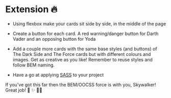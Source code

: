 # Extension 🔥

- Using flexbox make your cards sit side by side, in the middle of the page

- Create a button for each card. A red warning/danger button for Darth Vader and an opposing button for Yoda

- Add a couple more cards with the same base styles (and buttons) of The Dark Side and The Force cards but with different colours and images. Get as creative as you like! Remember to reuse styles and follow BEM naming.

- Have a go at applying [SASS](https://sass-lang.com/) to your project

If you've got this far then the BEM/OOCSS force is with you, Skywalker! Great job! 🙏 ✨ 🧘‍♀️
